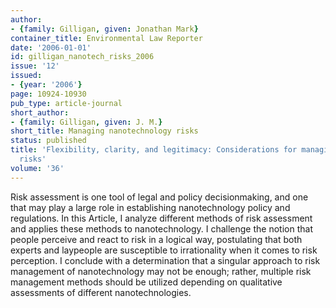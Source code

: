 ```yaml
---
author:
- {family: Gilligan, given: Jonathan Mark}
container_title: Environmental Law Reporter
date: '2006-01-01'
id: gilligan_nanotech_risks_2006
issue: '12'
issued:
- {year: '2006'}
page: 10924-10930
pub_type: article-journal
short_author:
- {family: Gilligan, given: J. M.}
short_title: Managing nanotechnology risks
status: published
title: 'Flexibility, clarity, and legitimacy: Considerations for managing nanotechnolgy
  risks'
volume: '36'
---
```

Risk assessment is one tool of legal and policy decisionmaking, and one that may play a large role in establishing nanotechnology policy and regulations. In this Article, I analyze different methods of risk assessment and applies these methods to nanotechnology. I challenge the notion that people perceive and react to risk in a logical way, postulating that both experts and laypeople are susceptible to irrationality when it comes to risk perception. I conclude with a determination that a singular approach to risk management of nanotechnology may not be enough; rather, multiple risk management methods should be utilized depending on qualitative assessments of different nanotechnologies.
